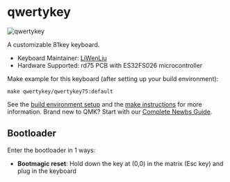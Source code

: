 # qwertykey

![qwertykey](https://imgur.com/w09bmLo.jpg)

A customizable 81key keyboard.

* Keyboard Maintainer: [LiWenLiu](https://github.com/LiuLiuQMK)
* Hardware Supported: rd75 PCB with ES32FS026 microcontroller

Make example for this keyboard (after setting up your build environment):

    make qwertykey/qwertykey75:default

See the [build environment setup](https://docs.qmk.fm/#/getting_started_build_tools) and the [make instructions](https://docs.qmk.fm/#/getting_started_make_guide) for more information. Brand new to QMK? Start with our [Complete Newbs Guide](https://docs.qmk.fm/#/newbs).

## Bootloader

Enter the bootloader in 1 ways:

* **Bootmagic reset**: Hold down the key at (0,0) in the matrix (Esc key) and plug in the keyboard
